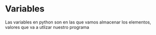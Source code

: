 # Variables
Las variables en python son en las que vamos almacenar los elementos, valores que va a utlizar nuestro programa